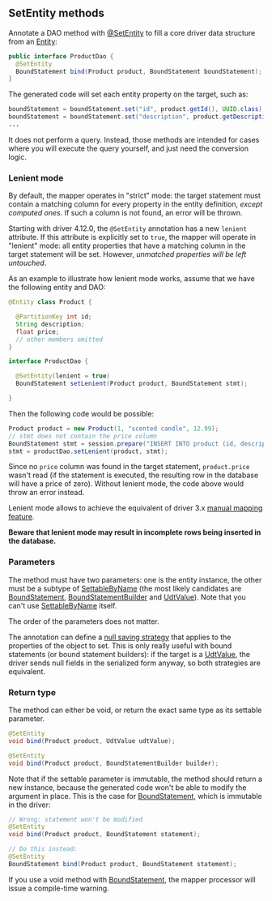 ## SetEntity methods

Annotate a DAO method with [@SetEntity] to fill a core driver data structure from an
[Entity](../../entities):

```java
public interface ProductDao {
  @SetEntity
  BoundStatement bind(Product product, BoundStatement boundStatement);
}
```

The generated code will set each entity property on the target, such as:

```java
boundStatement = boundStatement.set("id", product.getId(), UUID.class);
boundStatement = boundStatement.set("description", product.getDescription(), String.class);
...
```

It does not perform a query. Instead, those methods are intended for cases where you will execute
the query yourself, and just need the conversion logic.

### Lenient mode

By default, the mapper operates in "strict" mode: the target statement must contain a matching
column for every property in the entity definition, *except computed ones*. If such a column is not
found, an error will be thrown.

Starting with driver 4.12.0, the `@SetEntity` annotation has a new `lenient` attribute. If this
attribute is explicitly set to `true`, the mapper will operate in "lenient" mode: all entity
properties that have a matching column in the target statement will be set. However, *unmatched
properties will be left untouched*.

As an example to illustrate how lenient mode works, assume that we have the following entity and
DAO:

```java
@Entity class Product {

  @PartitionKey int id;
  String description;
  float price;
  // other members omitted
}

interface ProductDao {

  @SetEntity(lenient = true)
  BoundStatement setLenient(Product product, BoundStatement stmt);

}
```

Then the following code would be possible:

```java
Product product = new Product(1, "scented candle", 12.99);
// stmt does not contain the price column
BoundStatement stmt = session.prepare("INSERT INTO product (id, description) VALUES (?, ?)").bind();
stmt = productDao.setLenient(product, stmt);
```

Since no `price` column was found in the target statement, `product.price` wasn't read (if the
statement is executed, the resulting row in the database will have a price of zero). Without lenient
mode, the code above would throw an error instead.

Lenient mode allows to achieve the equivalent of driver 3.x [manual mapping
feature](https://docs.datastax.com/en/developer/java-driver/3.10/manual/object_mapper/using/#manual-mapping).

**Beware that lenient mode may result in incomplete rows being inserted in the database.**

### Parameters

The method must have two parameters: one is the entity instance, the other must be a subtype of
[SettableByName] \(the most likely candidates are [BoundStatement], [BoundStatementBuilder] and
[UdtValue]). Note that you can't use [SettableByName] itself.

The order of the parameters does not matter.

The annotation can define a [null saving strategy](../null_saving/) that applies to the properties
of the object to set. This is only really useful with bound statements (or bound statement
builders): if the target is a [UdtValue], the driver sends null fields in the serialized form
anyway, so both strategies are equivalent.

### Return type

The method can either be void, or return the exact same type as its settable parameter.

```java
@SetEntity
void bind(Product product, UdtValue udtValue);

@SetEntity
void bind(Product product, BoundStatementBuilder builder);
```

Note that if the settable parameter is immutable, the method should return a new instance, because
the generated code won't be able to modify the argument in place. This is the case for
[BoundStatement], which is immutable in the driver:

```java
// Wrong: statement won't be modified
@SetEntity
void bind(Product product, BoundStatement statement);

// Do this instead:
@SetEntity
BoundStatement bind(Product product, BoundStatement statement);
```

If you use a void method with [BoundStatement], the mapper processor will issue a compile-time
warning.

[@SetEntity]:            https://docs.datastax.com/en/drivers/java/4.17/com/datastax/oss/driver/api/mapper/annotations/SetEntity.html
[BoundStatement]:        https://docs.datastax.com/en/drivers/java/4.17/com/datastax/oss/driver/api/core/cql/BoundStatement.html
[BoundStatementBuilder]: https://docs.datastax.com/en/drivers/java/4.17/com/datastax/oss/driver/api/core/cql/BoundStatementBuilder.html
[SettableByName]:        https://docs.datastax.com/en/drivers/java/4.17/com/datastax/oss/driver/api/core/data/SettableByName.html
[UdtValue]:              https://docs.datastax.com/en/drivers/java/4.17/com/datastax/oss/driver/api/core/data/UdtValue.html
